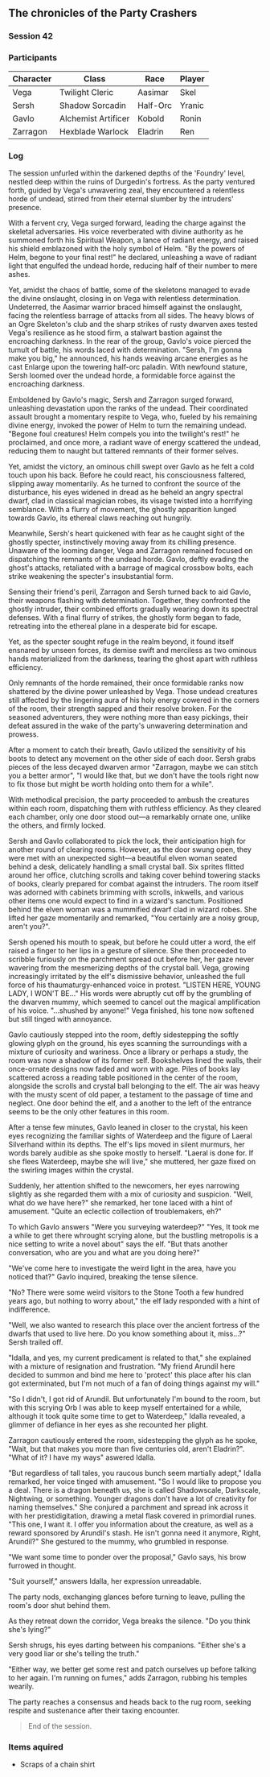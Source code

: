 ## The chronicles of the Party Crashers
### Session 42

### Participants
| Character| Class | Race | Player |
|--|--|--|--|
| Vega | Twilight Cleric | Aasimar | Skel |
| Sersh | Shadow Sorcadin | Half-Orc | Yranic |
| Gavlo | Alchemist Artificer | Kobold | Ronin |
| Zarragon | Hexblade Warlock | Eladrin | Ren |

### Log
The session unfurled within the darkened depths of the 'Foundry' level, nestled deep within the ruins of Durgedin's fortress. As the party ventured forth, guided by Vega's unwavering zeal, they encountered a relentless horde of undead, stirred from their eternal slumber by the intruders' presence.

With a fervent cry, Vega surged forward, leading the charge against the skeletal adversaries. His voice reverberated with divine authority as he summoned forth his Spiritual Weapon, a lance of radiant energy, and raised his shield emblazoned with the holy symbol of Helm. "By the powers of Helm, begone to your final rest!" he declared, unleashing a wave of radiant light that engulfed the undead horde, reducing half of their number to mere ashes.

Yet, amidst the chaos of battle, some of the skeletons managed to evade the divine onslaught, closing in on Vega with relentless determination. Undeterred, the Aasimar warrior braced himself against the onslaught, facing the relentless barrage of attacks from all sides. The heavy blows of an Ogre Skeleton's club and the sharp strikes of rusty dwarven axes tested Vega's resilience as he stood firm, a stalwart bastion against the encroaching darkness.
In the rear of the group, Gavlo's voice pierced the tumult of battle, his words laced with determination. "Sersh, I'm gonna make you big," he announced, his hands weaving arcane energies as he cast Enlarge upon the towering half-orc paladin. With newfound stature, Sersh loomed over the undead horde, a formidable force against the encroaching darkness.

Emboldened by Gavlo's magic, Sersh and Zarragon surged forward, unleashing devastation upon the ranks of the undead. Their coordinated assault brought a momentary respite to Vega, who, fueled by his remaining divine energy, invoked the power of Helm to turn the remaining undead. "Begone foul creatures! Helm compels you into the twilight's rest!" he proclaimed, and once more, a radiant wave of energy scattered the undead, reducing them to naught but tattered remnants of their former selves.

Yet, amidst the victory, an ominous chill swept over Gavlo as he felt a cold touch upon his back. Before he could react, his consciousness faltered, slipping away momentarily. As he turned to confront the source of the disturbance, his eyes widened in dread as he beheld an angry spectral dwarf, clad in classical magician robes, its visage twisted into a horrifying semblance. With a flurry of movement, the ghostly apparition lunged towards Gavlo, its ethereal claws reaching out hungrily.

Meanwhile, Sersh's heart quickened with fear as he caught sight of the ghostly specter, instinctively moving away from its chilling presence. Unaware of the looming danger, Vega and Zarragon remained focused on dispatching the remnants of the undead horde. Gavlo, deftly evading the ghost's attacks, retaliated with a barrage of magical crossbow bolts, each strike weakening the specter's insubstantial form.

Sensing their friend's peril, Zarragon and Sersh turned back to aid Gavlo, their weapons flashing with determination. Together, they confronted the ghostly intruder, their combined efforts gradually wearing down its spectral defenses. With a final flurry of strikes, the ghostly form began to fade, retreating into the ethereal plane in a desperate bid for escape.

Yet, as the specter sought refuge in the realm beyond, it found itself ensnared by unseen forces, its demise swift and merciless as two ominous hands materialized from the darkness, tearing the ghost apart with ruthless efficiency.

Only remnants of the horde remained, their once formidable ranks now shattered by the divine power unleashed by Vega. Those undead creatures still affected by the lingering aura of his holy energy cowered in the corners of the room, their strength sapped and their resolve broken. For the seasoned adventurers, they were nothing more than easy pickings, their defeat assured in the wake of the party's unwavering determination and prowess.

After a moment to catch their breath, Gavlo utilized the sensitivity of his boots to detect any movement on the other side of each door. Sersh grabs pieces of the less decayed dwarven armor "Zarragon, maybe we can stitch you a better armor", "I would like that, but we don't have the tools right now to fix those but might be worth holding onto them for a while".

With methodical precision, the party proceeded to ambush the creatures within each room, dispatching them with ruthless efficiency. As they cleared each chamber, only one door stood out—a remarkably ornate one, unlike the others, and firmly locked.

Sersh and Gavlo collaborated to pick the lock, their anticipation high for another round of clearing rooms. However, as the door swung open, they were met with an unexpected sight—a beautiful elven woman seated behind a desk, delicately handling a small crystal ball. Six sprites flitted around her office, clutching scrolls and taking cover behind towering stacks of books, clearly prepared for combat against the intruders. The room itself was adorned with cabinets brimming with scrolls, inkwells, and various other items one would expect to find in a wizard's sanctum. Positioned behind the elven woman was a mummified dwarf clad in wizard robes. She lifted her gaze momentarily and remarked, "You certainly are a noisy group, aren't you?".

Sersh opened his mouth to speak, but before he could utter a word, the elf raised a finger to her lips in a gesture of silence. She then proceeded to scribble furiously on the parchment spread out before her, her gaze never wavering from the mesmerizing depths of the crystal ball. Vega, growing increasingly irritated by the elf's dismissive behavior, unleashed the full force of his thaumaturgy-enhanced voice in protest. "LISTEN HERE, YOUNG LADY, I WON'T BE..." His words were abruptly cut off by the grumbling of the dwarven mummy, which seemed to cancel out the magical amplification of his voice. "...shushed by anyone!" Vega finished, his tone now softened but still tinged with annoyance.

Gavlo cautiously stepped into the room, deftly sidestepping the softly glowing glyph on the ground, his eyes scanning the surroundings with a mixture of curiosity and wariness. Once a library or perhaps a study, the room was now a shadow of its former self. Bookshelves lined the walls, their once-ornate designs now faded and worn with age. Piles of books lay scattered across a reading table positioned in the center of the room, alongside the scrolls and crystal ball belonging to the elf. The air was heavy with the musty scent of old paper, a testament to the passage of time and neglect. One door behind the elf, and a another to the left of the entrance seems to be the only other features in this room.

After a tense few minutes, Gavlo leaned in closer to the crystal, his keen eyes recognizing the familiar sights of Waterdeep and the figure of Laeral Silverhand within its depths. The elf's lips moved in silent murmurs, her words barely audible as she spoke mostly to herself. "Laeral is done for. If she flees Waterdeep, maybe she will live," she muttered, her gaze fixed on the swirling images within the crystal.

Suddenly, her attention shifted to the newcomers, her eyes narrowing slightly as she regarded them with a mix of curiosity and suspicion. "Well, what do we have here?" she remarked, her tone laced with a hint of amusement. "Quite an eclectic collection of troublemakers, eh?"

To which Gavlo answers "Were you surveying waterdeep?" "Yes, It took me a while to get there whrought scrying alone, but the bustling metropolis is a nice setting to write a novel about" says the elf.
"But thats another conversation, who are you and what are you doing here?"

"We've come here to investigate the weird light in the area, have you noticed that?" Gavlo inquired, breaking the tense silence.

"No? There were some weird visitors to the Stone Tooth a few hundred years ago, but nothing to worry about," the elf lady responded with a hint of indifference.

"Well, we also wanted to research this place over the ancient fortress of the dwarfs that used to live here. Do you know something about it, miss...?" Sersh trailed off.

"Idalla, and yes, my current predicament is related to that," she explained with a mixture of resignation and frustration. "My friend Arundil here decided to summon and bind me here to 'protect' this place after his clan got exterminated, but I'm not much of a fan of doing things against my will."

"So I didn't, I got rid of Arundil. But unfortunately I'm bound to the room, but with this scrying Orb I was able to keep myself entertained for a while, although it took quite some time to get to Waterdeep," Idalla revealed, a glimmer of defiance in her eyes as she recounted her plight.

Zarragon cautiously entered the room, sidestepping the glyph as he spoke, "Wait, but that makes you more than five centuries old, aren't Eladrin?". "What of it? I have my ways" aswered Idalla.

"But regardless of tall tales, you raucous bunch seem martially adept," Idalla remarked, her voice tinged with amusement. "So I would like to propose you a deal. There is a dragon beneath us, she is called Shadowscale, Darkscale, Nightwing, or something. Younger dragons don't have a lot of creativity for naming themselves." She conjured a parchment and spread ink across it with her prestidigitation, drawing a metal flask covered in primordial runes. "This one, I want it. I offer you information about the creature, as well as a reward sponsored by Arundil's stash. He isn't gonna need it anymore, Right, Arundil?" She gestured to the mummy, who grumbled in response.

"We want some time to ponder over the proposal," Gavlo says, his brow furrowed in thought.

"Suit yourself," answers Idalla, her expression unreadable.

The party nods, exchanging glances before turning to leave, pulling the room's door shut behind them.

As they retreat down the corridor, Vega breaks the silence. "Do you think she's lying?"

Sersh shrugs, his eyes darting between his companions. "Either she's a very good liar or she's telling the truth."

"Either way, we better get some rest and patch ourselves up before talking to her again. I'm running on fumes," adds Zarragon, rubbing his temples wearily.

The party reaches a consensus and heads back to the rug room, seeking respite and sustenance after their taxing encounter.

> End of the session.


### Items aquired
- Scraps of a chain shirt
